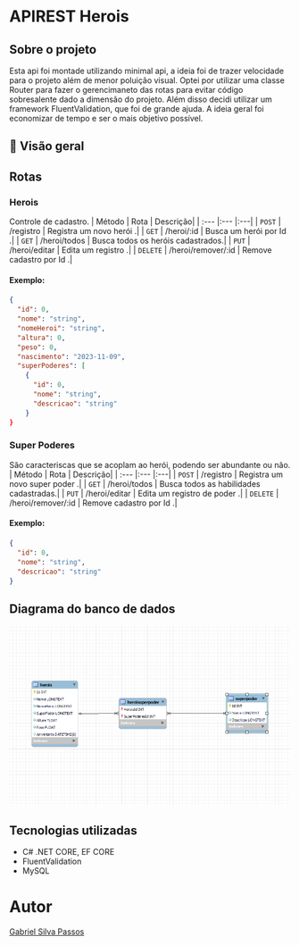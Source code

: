 # APIREST Herois
## Sobre o projeto
  Esta api foi montade utilizando minimal api, a ideia foi de trazer velocidade para o projeto além de menor poluição visual. Optei por utilizar uma classe Router para fazer o gerencimaneto das rotas para evitar código sobresalente dado a dimensão do projeto. Além disso decidi utilizar um framework FluentValidation, que foi de grande ajuda. A ideia geral foi economizar de tempo e ser o mais objetivo possível.

## :mag_right: Visão geral
## Rotas
### Herois
  Controle de cadastro.
| Método     | Rota               | Descrição|
| :---       |:---                |:---|
| `POST`     | /registro          |  Registra um novo herói           .|
| `GET`      | /heroi/:id         |  Busca um herói por Id            .|
| `GET`      | /heroi/todos       |  Busca todos os heróis cadastrados.|
| `PUT`      | /heroi/editar      |  Edita um registro                .|
| `DELETE`   | /heroi/remover/:id |  Remove cadastro por Id           .|
#### Exemplo:
```Json
{
  "id": 0,
  "nome": "string",
  "nomeHeroi": "string",
  "altura": 0,
  "peso": 0,
  "nascimento": "2023-11-09",
  "superPoderes": [
    {
      "id": 0,
      "nome": "string",
      "descricao": "string"
    }
}
```
### Super Poderes
  São caracteriscas que se acoplam ao herói, podendo ser abundante ou não.
| Método     | Rota               | Descrição|
| :---       |:---                |:---|
| `POST`     | /registro          |  Registra um novo super poder          .|
| `GET`      | /heroi/todos       |  Busca todos as habilidades cadastradas.|
| `PUT`      | /heroi/editar      |  Edita um registro de poder            .|
| `DELETE`   | /heroi/remover/:id |  Remove cadastro por Id                .|
#### Exemplo:
```Json
{
  "id": 0,
  "nome": "string",
  "descricao": "string"
}
```
## Diagrama do banco de dados
![diagrama](https://raw.githubusercontent.com/GabriellPassos/assets/main/heroisapi/1.PNG)

## Tecnologias utilizadas
- C# .NET CORE, EF CORE
- FluentValidation
- MySQL

# Autor
[Gabriel Silva Passos](https://www.linkedin.com/in/gabrielsilvapassos/)

